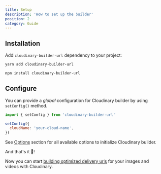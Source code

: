 ```yaml
---
title: Setup
description: 'How to set up the builder'
position: 2
category: Guide
---
```


## Installation

Add `cloudinary-builder-url` dependency to your project:

<code-group>
  <code-block label="Yarn" active>

  ```bash
  yarn add cloudinary-builder-url
  ```

  </code-block>
  <code-block label="NPM">

  ```bash
  npm install cloudinary-builder-url
  ```

  </code-block>
</code-group>

## Configure

You can provide a *global* configuration for Cloudinary builder by using `setConfig()` method.

```js
import { setConfig } from 'cloudinary-builder-url'

setConfig({
  cloudName: 'your-cloud-name',
})
```

See [Options]() section for all available options to initialize Cloudinary builder. 

And that's it 🎉!

Now you can start [building optimized delivery urls]() for your images and videos with Cloudinary.


